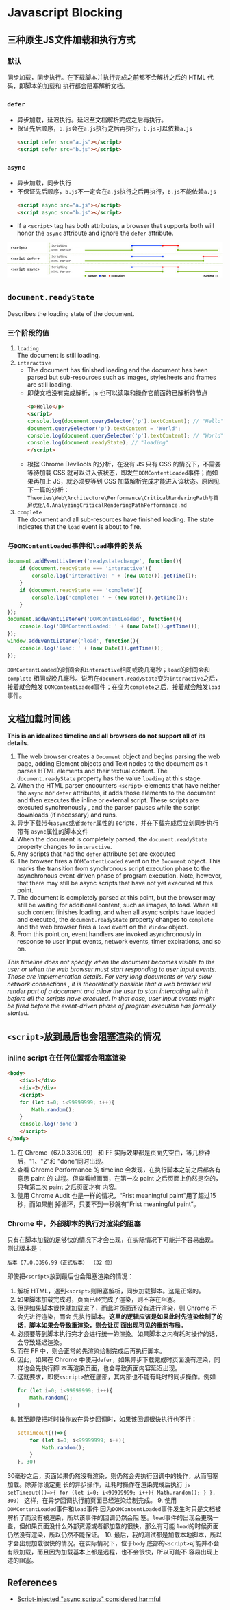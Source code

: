 # Javascript Blocking

## 三种原生JS文件加载和执行方式
### 默认
同步加载，同步执行。在下载脚本并执行完成之前都不会解析之后的 HTML 代码，即脚本的加载和
执行都会阻塞解析文档。

### `defer`
* 异步加载，延迟执行。延迟至文档解析完成之后再执行。
* 保证先后顺序，`b.js`会在`a.js`执行之后再执行，`b.js`可以依赖`a.js`
    ```html
    <script defer src="a.js"></script>
    <script defer src="b.js"></script>
    ```

### `async`
* 异步加载，同步执行
* 不保证先后顺序，`b.js`不一定会在`a.js`执行之后再执行，`b.js`不能依赖`a.js`
    ```html
    <script async src="a.js"></script>
    <script async src="b.js"></script>
    ```
* If a `<script>` tag has both attributes, a browser that supports both will
honor the `async` attribute and ignore the `defer` attribute.

![scriptTimeline](./images/scriptTimeline.jpg)  


## `document.readyState`
Describes the loading state of the document.

### 三个阶段的值
1. `loading`  
The document is still loading.
2. `interactive`
    * The document has finished loading and the document has been parsed but
    sub-resources such as images, stylesheets and frames are still loading.
    * 即使文档没有完成解析，js 也可以读取和操作它前面的已解析的节点
        ```html
        <p>Hello</p>
        <script>
        console.log(document.querySelector('p').textContent); // "Hello"
        document.querySelector('p').textContent = 'World';
        console.log(document.querySelector('p').textContent); // "World"
        console.log(document.readyState); // "loading"
        </script>
        ```
    * 根据 Chrome DevTools 的分析，在没有 JS 只有 CSS 的情况下，不需要等待加载 CSS
    就可以进入该状态，即发生`DOMContentLoaded`事件；而如果再加上 JS，就必须要等到 CSS
     加载解析完成才能进入该状态。原因见下一篇的分析：`Theories\Web\Architecture\Performance\CriticalRenderingPath与首屏优化\4.AnalyzingCriticalRenderingPathPerformance.md`
3. `complete`  
The document and all sub-resources have finished loading. The state indicates
that the `load` event is about to fire.

### 与`DOMContentLoaded`事件和`load`事件的关系
```js
document.addEventListener('readystatechange', function(){
    if (document.readyState === 'interactive'){
        console.log('interactive: ' + (new Date()).getTime());
    }
    if (document.readyState === 'complete'){
        console.log('complete: ' + (new Date()).getTime());
    }
});
document.addEventListener('DOMContentLoaded', function(){
    console.log('DOMContentLoaded: ' + (new Date()).getTime());
});
window.addEventListener('load', function(){
    console.log('load: ' + (new Date()).getTime());
});
```

`DOMContentLoaded`的时间会和`interactive`相同或晚几毫秒；`load`的时间会和`complete`
相同或晚几毫秒。说明在`document.readyState`变为`interactive`之后，接着就会触发
`DOMContentLoaded`事件；在变为`complete`之后，接着就会触发`load`事件。


## 文档加载时间线  
**This is an idealized timeline and all browsers do not support all of its
details.**
1. The web browser creates a `Document` object and begins parsing the web page,
adding Element objects and Text nodes to the document as it parses HTML elements
 and their textual content. The `document.readyState` property has the value
`loading` at this stage.
2. When the HTML parser encounters `<script>` elements that have neither the
`async` nor `defer` attributes, it adds those elements to the document and then
executes the inline or external script. These scripts are executed synchronously
, and the parser pauses while the script downloads (if necessary) and runs.
3. 异步下载带有`async`或者`defer`属性的 scripts，并在下载完成后立刻同步执行带有
`async`属性的脚本文件
4. When the document is completely parsed, the `document.readyState` property
changes to `interactive`.
5. Any scripts that had the `defer` attribute set are executed
6. The browser fires a `DOMContentLoaded` event on the `Document` object. This
marks the transition from synchronous script execution phase to the asynchronous
 event-driven phase of program execution. Note, however, that there may still be
async scripts that have not yet executed at this point.
7. The document is completely parsed at this point, but the browser may still be
 waiting for additional content, such as images, to load. When all such content
finishes loading, and when all async scripts have loaded and executed, the
`document.readyState` property changes to `complete` and the web browser fires a
 `load` event on the `Window` object.
8. From this point on, event handlers are invoked asynchronously in response to
user input events, network events, timer expirations, and so on.

*This timeline does not specify when the document becomes visible to the user or
 when the web browser must start responding to user input events. Those are
implementation details. For very long documents or very slow network connections
, it is theoretically possible that a web browser will render part of a document
 and allow the user to start interacting with it before all the scripts have
executed. In that case, user input events might be fired before the event-driven
 phase of program execution has formally started.*


## `<script>`放到最后也会阻塞渲染的情况
### inline script 在任何位置都会阻塞渲染
```html
<body>
    <div>1</div>
    <div>2</div>
    <script>
    for (let i=0; i<99999999; i++){
        Math.random();
    }
    console.log('done')
    </script>
</body>
```
1. 在 Chrome（67.0.3396.99） 和 FF 实际效果都是页面先空白，等几秒钟后，"1、"2"和
"done"同时出现。
2. 查看 Chrome Performance 的 timeline 会发现，在执行脚本之前之后都各有意思 paint 的
过程。但查看帧画面，在第一次 paint 之后页面上仍然是空的，只有第二次 paint 之后页面才有
内容。
3. 使用 Chrome Audit 也是一样的情况，“Frist meaningful paint”用了超过15秒，而如果删
掉循环，只要不到一秒就有“Frist meaningful paint”。

### Chrome 中，外部脚本的执行对渲染的阻塞
只有在脚本加载的足够快的情况下才会出现，在实际情况下可能并不容易出现。  
测试版本是：
```
版本 67.0.3396.99（正式版本） （32 位）
```
即使把`<script>`放到最后也会阻塞渲染的情况：
1. 解析 HTML，遇到`<script>`则阻塞解析，同步加载脚本。这是正常的。
2. 如果脚本加载完成时，页面已经完成了渲染，则不存在阻塞。
3. 但是如果脚本很快就加载完了，而此时页面还没有进行渲染，则 Chrome 不会先进行渲染，而会
先执行脚本。**这里的逻辑应该是如果此时先渲染绘制了的话，脚本如果会导致重渲染，则会让页
面出现可见的重新布局。**
4. 必须要等到脚本执行完才会进行统一的渲染。如果脚本之内有耗时操作的话，会导致延迟渲染。
5. 而在 FF 中，则会正常的先渲染绘制完成后再执行脚本。
6. 因此，如果在 Chrome 中使用`defer`，如果异步下载完成时页面没有渲染，同样也会先执行脚
本再渲染页面，也会导致页面内容延迟出现。
7. 这就要求，即使`<script>`放在底部，其内部也不能有耗时的同步操作。例如
    ```js
    for (let i=0; i<99999999; i++){
        Math.random();
    }
    ```
8. 甚至即使把耗时操作放在异步回调时，如果该回调很快执行也不行：
    ```js
    setTimeout(()=>{
        for (let i=0; i<99999999; i++){
            Math.random();
        }
    }, 30)
    ```
30毫秒之后，页面如果仍然没有渲染，则仍然会先执行回调中的操作，从而阻塞加载。除非你设定更
长的异步操作，让耗时操作在渲染完成后执行
    ```js
    setTimeout(()=>{
        for (let i=0; i<99999999; i++){
            Math.random();
        }
    }, 300)
    ```
这样，在异步回调执行前页面已经渲染绘制完成。
9. 使用`DOMContentLoaded`事件和`load`事件
因为`DOMContentLoaded`事件发生时只是文档被解析了而没有被渲染，所以该事件的回调仍然会阻
塞。`load`事件的出现会更晚一些，但如果页面没什么外部资源或者都加载的很快，那么有可能
`load`的时候页面仍然没有渲染，所以仍然不能保证。
10. 最后，我的测试都是加载本地脚本，所以才会出现加载很快的情况。在实际情况下，位于`body`
底部的`<script>`可能并不会有限加载，而且因为加载基本上都是远程，也不会很快，所以可能不
容易出现上述的阻塞。


## References
* [Script-injected "async scripts" considered harmful](https://www.igvita.com/2014/05/20/script-injected-async-scripts-considered-harmful/)  
